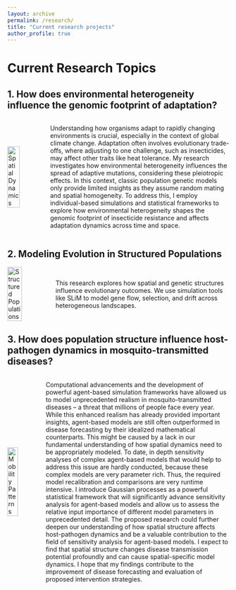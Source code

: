 ```yaml
---
layout: archive
permalink: /research/
title: "Current research projects"
author_profile: true
---
```


# Current Research Topics

## 1. How does environmental heterogeneity influence the genomic footprint of adaptation?

<div style="display: flex; align-items: center; margin-bottom: 2em;">
  <img src="../images/3953273590_704e3899d5_m.jpg" alt="Spatial Dynamics" style="width: 40%; margin-right: 2em;">
  <p> Understanding how organisms adapt to rapidly changing environments is crucial, especially in the context of global climate change. Adaptation often involves evolutionary trade-offs, where adjusting to one challenge, such as insecticides, may affect other traits like heat tolerance. My research investigates how environmental heterogeneity influences the spread of adaptive mutations, considering these pleiotropic effects. In this context, classic population genetic models only provide limited insights as they assume random mating and spatial homogeneity. To address this, I employ individual-based simulations and statistical frameworks to explore how environmental heterogeneity shapes the genomic footprint of insecticide resistance and affects adaptation dynamics across time and space. 
  </p>
</div>

## 2. Modeling Evolution in Structured Populations

<div style="display: flex; align-items: center; margin-bottom: 2em;">
  <img src="../images/3953273590_704e3899d5_m.jpg" alt="Structured Populations" style="width: 40%; margin-right: 2em;">
  <p>
    This research explores how spatial and genetic structures influence evolutionary outcomes.
    We use simulation tools like SLiM to model gene flow, selection, and drift across heterogeneous landscapes.
  </p>
</div>

## 3. How does population structure influence host-pathogen dynamics in mosquito-transmitted diseases?

<div style="display: flex; align-items: center; margin-bottom: 2em;">
  <img src="../images/3953273590_704e3899d5_m.jpg" alt="Mobility Patterns" style="width: 40%; margin-right: 2em;">
  <p>
Computational advancements and the development of powerful agent-based simulation frameworks have allowed us to model unprecedented realism in mosquito-transmitted diseases – a threat that millions of people face every year. While this enhanced realism has already provided important insights, agent-based models are still often outperformed in disease forecasting by their idealized mathematical counterparts. This might be caused by a lack in our fundamental understanding of how spatial dynamics need to be appropriately modeled. To date, in depth sensitivity analyses of complex agent-based models that would help to address this issue are hardly conducted, because these complex models are very parameter rich. Thus, the required model recalibration and comparisons are very runtime intensive. I introduce Gaussian processes as a powerful statistical framework that will significantly advance sensitivity analysis for agent-based models and allow us to assess the relative input importance of different model parameters in unprecedented detail. The proposed research could further deepen our understanding of how spatial structure affects host-pathogen dynamics and be a valuable contribution to the field of sensitivity analysis for agent-based models. I expect to find that spatial structure changes disease transmission potential profoundly and can cause spatial-specific model dynamics. I hope that my findings contribute to the improvement of disease forecasting and evaluation of proposed intervention strategies.
  </p>
</div>


